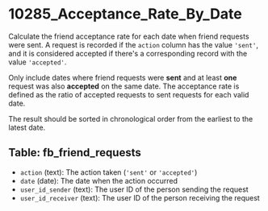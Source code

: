 # 10285_Acceptance_Rate_By_Date

Calculate the friend acceptance rate for each date when friend requests were sent. A request is recorded if the `action` column has the value `'sent'`, and it is considered accepted if there's a corresponding record with the value `'accepted'`. 

Only include dates where friend requests were **sent** and at least **one** request was also **accepted** on the same date. The acceptance rate is defined as the ratio of accepted requests to sent requests for each valid date.

The result should be sorted in chronological order from the earliest to the latest date.

## Table: fb_friend_requests

- `action` (text): The action taken (`'sent'` or `'accepted'`)
- `date` (date): The date when the action occurred
- `user_id_sender` (text): The user ID of the person sending the request
- `user_id_receiver` (text): The user ID of the person receiving the request
